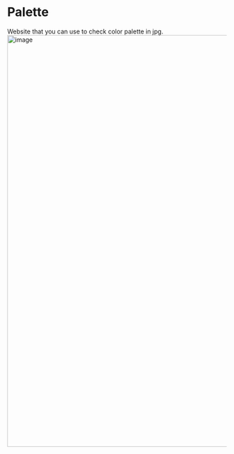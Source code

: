 # Palette
Website that you can use to check color palette in jpg.
<img width="946" alt="image" src="https://github.com/Michaldziepak/Palette/assets/64807759/c33b88b6-79ae-45c9-8c7b-409b131b6037">
